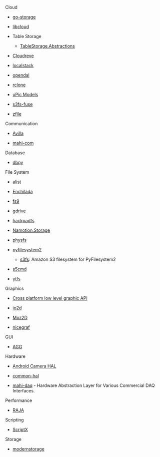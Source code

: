Cloud

- [go-storage](https://github.com/beyondstorage/go-storage)

- [libcloud](https://github.com/apache/libcloud)

- Table Storage
  
  - [TableStorage.Abstractions](https://github.com/Tazmainiandevil/TableStorage.Abstractions)

- [Cloudreve](https://github.com/cloudreve/Cloudreve)

- [localstack](https://github.com/localstack/localstack)

- [opendal](https://github.com/datafuselabs/opendal)

- [rclone](https://github.com/rclone/rclone)

- [uPic Models](https://github.com/gee1k/uPic/tree/master/uPic/Models)

- [s3fs-fuse](https://github.com/s3fs-fuse/s3fs-fuse)

- [zfile](https://github.com/zhaojun1998/zfile)

Communication

- [Avilla](https://github.com/GraiaProject/Avilla)

- [mahi-com](https://github.com/mahilab/mahi-com)

Database

- [dbpy](https://github.com/whiteclover/dbpy)

File System

- [alist](https://github.com/Xhofe/alist)

- [Enchilada](https://github.com/sparkeh9/Enchilada)

- [fs9](https://github.com/reusee/fs9)

- [gdrive](https://github.com/BYVoid/gdrive)

- [hackpadfs](https://github.com/hack-pad/hackpadfs)

- [Namotion.Storage](https://github.com/RicoSuter/Namotion.Storage)

- [physfs](https://github.com/icculus/physfs)

- [pyfilesystem2](https://github.com/PyFilesystem/pyfilesystem2)
  
  - [s3fs](https://github.com/PyFilesystem/s3fs): Amazon S3 filesystem for PyFilesystem2

- [s5cmd](https://github.com/peak/s5cmd)

- [ytfs](https://github.com/rasguanabana/ytfs)

Graphics

- [Cross platform low level graphic API](https://gamedev.stackexchange.com/questions/731/cross-platform-low-level-graphic-api)

- [io2d](https://github.com/cpp-io2d/P0267_RefImpl)

- [Moz2D](https://wiki.mozilla.org/Platform/GFX/Moz2D)

- [nicegraf](https://github.com/nicebyte/nicegraf)

GUI

- [AGG](https://github.com/MatterHackers/agg-sharp)

Hardware

- [Android Camera HAL](https://source.android.com/docs/core/camera/camera3)

- [common-hal](https://github.com/adafruit/circuitpython/tree/main/ports)

- [mahi-daq](https://github.com/mahilab/mahi-daq) - Hardware Abstraction Layer for Various Commercial DAQ Interfaces.

Performance

- [RAJA](https://github.com/LLNL/RAJA)

Scripting

- [ScriptX](https://github.com/Tencent/ScriptX)

Storage

- [modernstorage](https://github.com/google/modernstorage)

